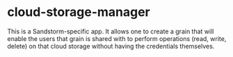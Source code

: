 # cloud-storage-manager
This is a Sandstorm-specific app.  It allows one to create a grain that will enable the users that grain is shared with to perform operations (read, write, delete) on that cloud storage without having the credentials themselves.
